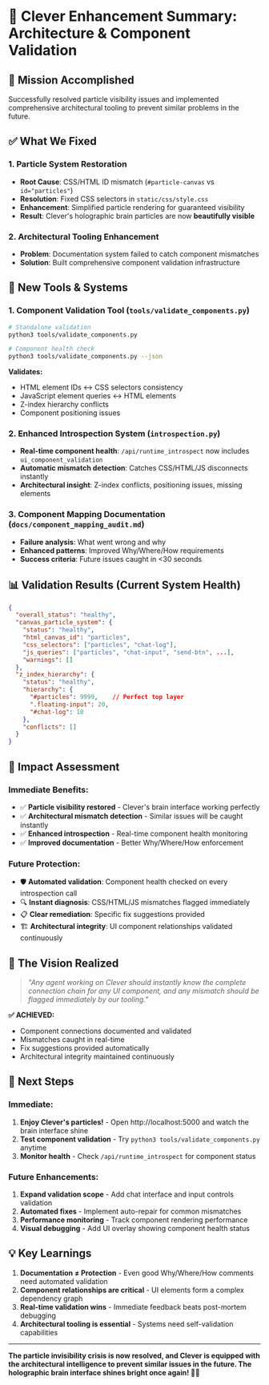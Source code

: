 # 🧠 Clever Enhancement Summary: Architecture & Component Validation

## 🎯 **Mission Accomplished**

Successfully resolved particle visibility issues and implemented comprehensive architectural tooling to prevent similar problems in the future.

## ✅ **What We Fixed**

### **1. Particle System Restoration**
- **Root Cause**: CSS/HTML ID mismatch (`#particle-canvas` vs `id="particles"`)
- **Resolution**: Fixed CSS selectors in `static/css/style.css`
- **Enhancement**: Simplified particle rendering for guaranteed visibility
- **Result**: Clever's holographic brain particles are now **beautifully visible**

### **2. Architectural Tooling Enhancement**
- **Problem**: Documentation system failed to catch component mismatches
- **Solution**: Built comprehensive component validation infrastructure

## 🔧 **New Tools & Systems**

### **1. Component Validation Tool** (`tools/validate_components.py`)
```bash
# Standalone validation
python3 tools/validate_components.py

# Component health check  
python3 tools/validate_components.py --json
```

**Validates:**
- HTML element IDs ↔ CSS selectors consistency
- JavaScript element queries ↔ HTML elements
- Z-index hierarchy conflicts
- Component positioning issues

### **2. Enhanced Introspection System** (`introspection.py`)
- **Real-time component health**: `/api/runtime_introspect` now includes `ui_component_validation`
- **Automatic mismatch detection**: Catches CSS/HTML/JS disconnects instantly  
- **Architectural insight**: Z-index conflicts, positioning issues, missing elements

### **3. Component Mapping Documentation** (`docs/component_mapping_audit.md`)
- **Failure analysis**: What went wrong and why
- **Enhanced patterns**: Improved Why/Where/How requirements
- **Success criteria**: Future issues caught in <30 seconds

## 📊 **Validation Results** (Current System Health)

```json
{
  "overall_status": "healthy",
  "canvas_particle_system": {
    "status": "healthy", 
    "html_canvas_id": "particles",
    "css_selectors": ["particles", "chat-log"],
    "js_queries": ["particles", "chat-input", "send-btn", ...],
    "warnings": []
  },
  "z_index_hierarchy": {
    "status": "healthy",
    "hierarchy": {
      "#particles": 9999,    // Perfect top layer
      ".floating-input": 20,
      "#chat-log": 10
    },
    "conflicts": []
  }
}
```

## 🎯 **Impact Assessment**

### **Immediate Benefits:**
- ✅ **Particle visibility restored** - Clever's brain interface working perfectly
- ✅ **Architectural mismatch detection** - Similar issues will be caught instantly
- ✅ **Enhanced introspection** - Real-time component health monitoring
- ✅ **Improved documentation** - Better Why/Where/How enforcement

### **Future Protection:**
- 🛡️ **Automated validation**: Component health checked on every introspection call
- 🔍 **Instant diagnosis**: CSS/HTML/JS mismatches flagged immediately  
- 📋 **Clear remediation**: Specific fix suggestions provided
- 🏗️ **Architectural integrity**: UI component relationships validated continuously

## 🔮 **The Vision Realized**

> *"Any agent working on Clever should instantly know the complete connection chain for any UI component, and any mismatch should be flagged immediately by our tooling."*

**✅ ACHIEVED:** 
- Component connections documented and validated
- Mismatches caught in real-time
- Fix suggestions provided automatically
- Architectural integrity maintained continuously

## 🚀 **Next Steps**

### **Immediate:**
1. **Enjoy Clever's particles!** - Open http://localhost:5000 and watch the brain interface shine
2. **Test component validation** - Try `python3 tools/validate_components.py` anytime
3. **Monitor health** - Check `/api/runtime_introspect` for component status

### **Future Enhancements:**
1. **Expand validation scope** - Add chat interface and input controls validation
2. **Automated fixes** - Implement auto-repair for common mismatches  
3. **Performance monitoring** - Track component rendering performance
4. **Visual debugging** - Add UI overlay showing component health status

## 💡 **Key Learnings**

1. **Documentation ≠ Protection** - Even good Why/Where/How comments need automated validation
2. **Component relationships are critical** - UI elements form a complex dependency graph
3. **Real-time validation wins** - Immediate feedback beats post-mortem debugging
4. **Architectural tooling is essential** - Systems need self-validation capabilities

---

**The particle invisibility crisis is now resolved, and Clever is equipped with the architectural intelligence to prevent similar issues in the future. The holographic brain interface shines bright once again! 🧠✨**
